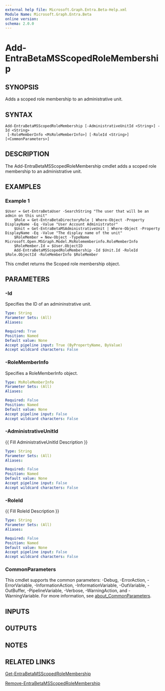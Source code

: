 ```yaml
---
external help file: Microsoft.Graph.Entra.Beta-Help.xml
Module Name: Microsoft.Graph.Entra.Beta
online version:
schema: 2.0.0
---
```


# Add-EntraBetaMSScopedRoleMembership

## SYNOPSIS
Adds a scoped role membership to an administrative unit.

## SYNTAX

```
Add-EntraBetaMSScopedRoleMembership [-AdministrativeUnitId <String>] -Id <String>
 [-RoleMemberInfo <MsRoleMemberInfo>] [-RoleId <String>] [<CommonParameters>]
```

## DESCRIPTION
The Add-EntraBetaMSScopedRoleMembership cmdlet adds a scoped role membership to an administrative unit.

## EXAMPLES

### Example 1
```
$User = Get-EntraBetaUser -SearchString "The user that will be an admin on this unit"
	$Role = Get-EntraBetaDirectoryRole | Where-Object -Property DisplayName -Eq -Value "User Account Administrator"
	$Unit = Get-EntraBetaMSAdministrativeUnit | Where-Object -Property DisplayName -Eq -Value "The display name of the unit"
	$RoleMember = New-Object -TypeName Microsoft.Open.MSGraph.Model.MsRolememberinfo.RoleMemberInfo
	$RoleMember.Id = $User.ObjectID
	Add-EntraBetaMSScopedRoleMembership -Id $Unit.Id -RoleId $Role.ObjectId -RoleMemberInfo $RoleMember
```

This cmdlet returns the Scoped role membership object.

## PARAMETERS

### -Id
Specifies the ID of an admininstrative unit.

```yaml
Type: String
Parameter Sets: (All)
Aliases:

Required: True
Position: Named
Default value: None
Accept pipeline input: True (ByPropertyName, ByValue)
Accept wildcard characters: False
```

### -RoleMemberInfo
Specifies a RoleMemberInfo object.

```yaml
Type: MsRoleMemberInfo
Parameter Sets: (All)
Aliases:

Required: False
Position: Named
Default value: None
Accept pipeline input: False
Accept wildcard characters: False
```

### -AdministrativeUnitId
{{ Fill AdministrativeUnitId Description }}

```yaml
Type: String
Parameter Sets: (All)
Aliases:

Required: False
Position: Named
Default value: None
Accept pipeline input: False
Accept wildcard characters: False
```

### -RoleId
{{ Fill RoleId Description }}

```yaml
Type: String
Parameter Sets: (All)
Aliases:

Required: False
Position: Named
Default value: None
Accept pipeline input: False
Accept wildcard characters: False
```

### CommonParameters
This cmdlet supports the common parameters: -Debug, -ErrorAction, -ErrorVariable, -InformationAction, -InformationVariable, -OutVariable, -OutBuffer, -PipelineVariable, -Verbose, -WarningAction, and -WarningVariable. For more information, see [about_CommonParameters](https://go.microsoft.com/fwlink/?LinkID=113216).

## INPUTS

## OUTPUTS

## NOTES

## RELATED LINKS

[Get-EntraBetaMSScopedRoleMembership]()

[Remove-EntraBetaMSScopedRoleMembership]()

